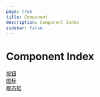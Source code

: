 ```yaml
---
page: true
title: Component
description: Component Index
sidebar: false
---
```

# Component Index

[按钮](./button.md)  
[图标](./icon.md)  
[模态框](./modal.md)
